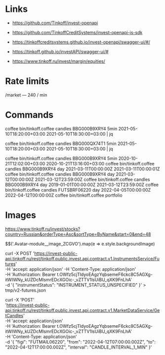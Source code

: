 # Links

* https://github.com/Tinkoff/invest-openapi
* https://github.com/TinkoffCreditSystems/invest-openapi-js-sdk
* https://tinkoffcreditsystems.github.io/invest-openapi/swagger-ui/#/
* https://tinkoff.github.io/investAPI/swagger-ui/#

* https://www.tinkoff.ru/invest/margin/equities/

# Rate limits

/market — 240 / min

# Commands

coffee bin/tinkoff.coffee candles BBG000B9XRY4 5min 2021-05-10T18:20:00+03:00 2021-05-10T18:30:00+03:00 | jq

coffee bin/tinkoff.coffee candles BBG000QX74T1 5min 2021-05-10T18:20:00+03:00 2021-05-10T18:30:00+03:00 | jq

coffee bin/tinkoff.coffee candles BBG000B9XRY4 5min 2020-10-21T12:02:00+03:00 2020-10-21T13:16:00+03:00
coffee bin/tinkoff.coffee candles BBG000B9XRY4 day 2021-03-11T00:00:00Z 2021-03-11T00:00:01Z
coffee bin/tinkoff.coffee candles BBG000B9XRY4 day 2021-03-12T00:00:00Z 2021-03-12T23:59:00Z
coffee bin/tinkoff.coffee candles BBG000B9XRY4 day 2019-01-01T00:00:00Z 2021-03-12T23:59:00Z
coffee bin/tinkoff.coffee candles FUTSBRF06220 day 2022-04-05T00:00:00Z 2022-04-12T00:00:00Z
coffee bin/tinkoff.coffee portfolio

# Images

https://www.tinkoff.ru/invest/stocks?country=Russian&orderType=Asc&sortType=ByName&start=0&end=48

$$('.Avatar-module__image_ZCGVO').map(e => e.style.backgroundImage)




curl -X POST 'https://invest-public-api.tinkoff.ru/rest/tinkoff.public.invest.api.contract.v1.InstrumentsService/Futures' \
  -H 'accept: application/json' -H 'Content-Type: application/json' \
  -H 'Authorization: Bearer t.OWfz5cjTldyoEAgzYqbsemeF6ckc8C5AGXg-itWIWNy_kUZDcMlsmrEDcXGOic-_vZTTV1lsUiBU_qXK9FnLhA' \
  -d '{ "instrumentStatus": "INSTRUMENT_STATUS_UNSPECIFIED" }' > tmp/v2-futures.json


curl -X 'POST' \
  'https://invest-public-api.tinkoff.ru/rest/tinkoff.public.invest.api.contract.v1.MarketDataService/GetCandles' \
  -H 'accept: application/json' \
  -H 'Authorization: Bearer t.OWfz5cjTldyoEAgzYqbsemeF6ckc8C5AGXg-itWIWNy_kUZDcMlsmrEDcXGOic-_vZTTV1lsUiBU_qXK9FnLhA' \
  -H 'Content-Type: application/json' \
  -d '{
  "figi": "FUTMAIL06220",
  "from": "2022-04-12T07:00:00.002Z",
  "to": "2022-04-12T17:00:00.002Z",
  "interval": "CANDLE_INTERVAL_1_MIN"
}'
